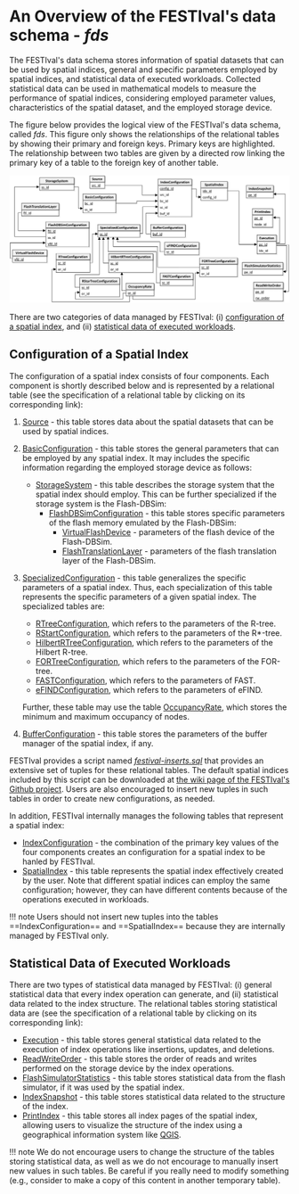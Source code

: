# An Overview of the FESTIval's data schema - <span class="function">*fds*</span>

The FESTIval's data schema stores information of spatial datasets that can be used by spatial indices, general and specific parameters employed by spatial indices, and statistical data of executed workloads. Collected statistical data can be used in mathematical models to measure the performance of spatial indices, considering employed parameter values, characteristics of the spatial dataset, and the employed storage device.

The figure below provides the logical view of the FESTIval's data schema, called <span class="function">*fds*</span>. This figure only shows the relationships of the relational tables by showing their primary and foreign keys. Primary keys are highlighted. The relationship between two tables are given by a directed row linking the primary key of a table to the foreign key of another table. 

![The logical view of the FESTIval's data schema](../../data_schema.png "The logical view of the FESTIval's data schema")

There are two categories of data managed by FESTIval: (i) [configuration of a spatial index](../overview/#configuration_of_a_spatial_index), and (ii) [statistical data of executed workloads](../overview/#statistical_data_of_executed_workloads). 

## Configuration of a Spatial Index

The configuration of a spatial index consists of four components. Each component is shortly described below and is represented by a relational table (see the specification of a relational table by clicking on its corresponding link):

1. [Source](../spec/#source) - this table stores data about the spatial datasets that can be used by spatial indices.
2. [BasicConfiguration](../spec/#basicconfiguration) - this table stores the general parameters that can be employed by any spatial index. It may includes the specific information regarding the employed storage device as follows:
	* [StorageSystem](../spec/#storagesystem) - this table describes the storage system that the spatial index should employ. This can be further specialized if the storage system is the Flash-DBSim:
		* [FlashDBSimConfiguration](../spec/#flashdbsimconfiguration) - this table stores specific parameters of the flash memory emulated by the Flash-DBSim:
			* [VirtualFlashDevice](../spec/#virtualflashdevice) - parameters of the flash device of the Flash-DBSim.
			* [FlashTranslationLayer](../spec/#flashtranslationlayer) - parameters of the flash translation layer of the Flash-DBSim.
3. [SpecializedConfiguration](../spec/#specializedconfiguration) - this table generalizes the specific parameters of a spatial index. Thus, each specialization of this table represents the specific parameters of a given spatial index. The specialized tables are:
	* [RTreeConfiguration](../spec/#rtreeconfiguration), which refers to the parameters of the R-tree. 
	* [RStartConfiguration](../spec/#rstartreeconfiguration), which refers to the parameters of the R*-tree.
	* [HilbertRTreeConfiguration](../spec/#hilbertrtreeconfiguration), which refers to the parameters of the Hilbert R-tree.
	* [FORTreeConfiguration](../spec/#fortreeconfiguration), which refers to the parameters of the FOR-tree.
	* [FASTConfiguration](../spec/#fastconfiguration), which refers to the parameters of FAST.
	* [eFINDConfiguration](../spec/#efindconfiguration), which refers to the parameters of eFIND.
	
	Further, these table may use the table [OccupancyRate](../spec/#occupancyrate), which stores the minimum and maximum occupancy of nodes.

4. [BufferConfiguration](../spec/#bufferconfiguration) - this table stores the parameters of the buffer manager of the spatial index, if any.

FESTIval provides a script named *[festival-inserts.sql](https://github.com/accarniel/FESTIval/)* that provides an extensive set of tuples for these relational tables. The default spatial indices included by this script can be downloaded at [the wiki page of the FESTIval's Github project](https://github.com/accarniel/FESTIval/wiki/). Users are also encouraged to insert new tuples in such tables in order to create new configurations, as needed. 

In addition, FESTIval internally manages the following tables that represent a spatial index:

* [IndexConfiguration](../spec/#indexconfiguration) - the combination of the primary key values of the four components creates an configuration for a spatial index to be hanled by FESTIval.
* [SpatialIndex](../spec/#spatialindex) - this table represents the spatial index effectively created by the user. Note that different spatial indices can employ the same configuration; however, they can have different contents because of the operations executed in workloads.

!!! note
	Users should not insert new tuples into the tables ==IndexConfiguration== and ==SpatialIndex== because they are internally managed by FESTIval only.


## Statistical Data of Executed Workloads

There are two types of statistical data managed by FESTIval: (i) general statistical data that every index operation can generate, and (ii) statistical data related to the index structure. The relational tables storing statistical data are (see the specification of a relational table by clicking on its corresponding link):

* [Execution](../spec/#execution) - this table stores general statistical data related to the execution of index operations like insertions, updates, and deletions. 
* [ReadWriteOrder](../spec/#spatialindex) - this table stores the order of reads and writes performed on the storage device by the index operations.
* [FlashSimulatorStatistics](../spec/#indexconfiguration) - this table stores statistical data from the flash simulator, if it was used by the spatial index.
* [IndexSnapshot](../spec/#spatialindex) - this table stores statistical data related to the structure of the index.
* [PrintIndex](../spec/#printindex) - this table stores all index pages of the spatial index, allowing users to visualize the structure of the index using a geographical information system like [QGIS](https://qgis.org/).

!!! note
	We do not encourage users to change the structure of the tables storing statistical data, as well as we do not encourage to manually insert new values in such tables. Be careful if you really need to modify something (e.g., consider to make a copy of this content in another temporary table).